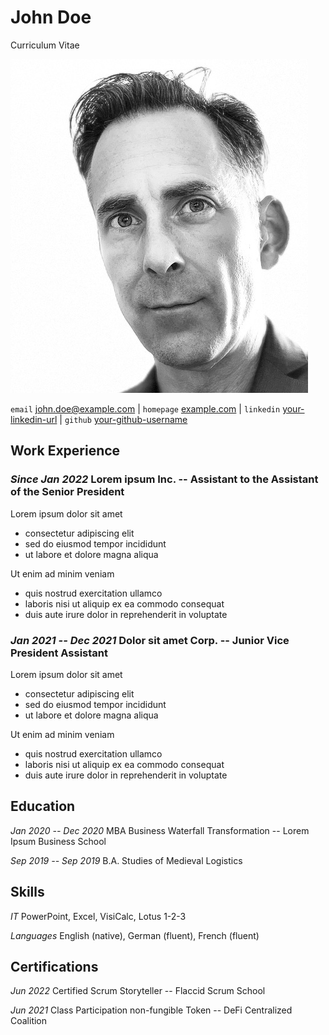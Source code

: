 # John Doe

Curriculum Vitae

![](photo.jpg)

`email`    [john.doe@example.com](mailto:john.doe@example.com) |
`homepage` [example.com](https://example.com) |
`linkedin` [your-linkedin-url](https://www.linkedin.com/in/your-linkedin-url/) |
`github`   [your-github-username](https://github.com/your-github-username)

## Work Experience

### *Since Jan 2022* Lorem ipsum Inc. -- Assistant to the Assistant of the Senior President

Lorem ipsum dolor sit amet

- consectetur adipiscing elit
- sed do eiusmod tempor incididunt
- ut labore et dolore magna aliqua

Ut enim ad minim veniam

- quis nostrud exercitation ullamco
- laboris nisi ut aliquip ex ea commodo consequat
- duis aute irure dolor in reprehenderit in voluptate

### *Jan 2021 -- Dec 2021* Dolor sit amet Corp. -- Junior Vice President Assistant

Lorem ipsum dolor sit amet

- consectetur adipiscing elit
- sed do eiusmod tempor incididunt
- ut labore et dolore magna aliqua

Ut enim ad minim veniam

- quis nostrud exercitation ullamco
- laboris nisi ut aliquip ex ea commodo consequat
- duis aute irure dolor in reprehenderit in voluptate

## Education

*Jan 2020 -- Dec 2020* MBA Business Waterfall Transformation -- Lorem Ipsum Business School

*Sep 2019 -- Sep 2019* B.A. Studies of Medieval Logistics

## Skills

*IT* PowerPoint, Excel, VisiCalc, Lotus 1-2-3

*Languages* English (native), German (fluent), French (fluent)

## Certifications

*Jun 2022* Certified Scrum Storyteller -- Flaccid Scrum School 

*Jun 2021* Class Participation non-fungible Token -- DeFi Centralized Coalition
